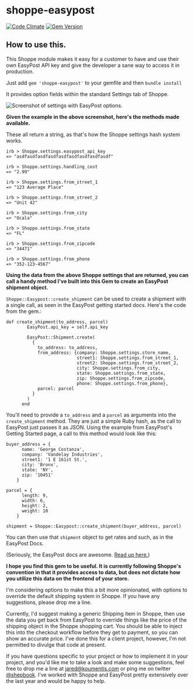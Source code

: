 # shoppe-easypost

[![Code Climate](https://codeclimate.com/github/ShepBook/shoppe-easypost/badges/gpa.svg)](https://codeclimate.com/github/ShepBook/shoppe-easypost)
[![Gem Version](https://badge.fury.io/rb/shoppe-easypost.svg)](http://badge.fury.io/rb/shoppe-easypost)

## How to use this.

This Shoppe module makes it easy for a customer to have and use their own EasyPost API key and give the developer a sane way to access it in production.

Just add ```gem 'shoppe-easypost'``` to your gemfile and then ```bundle install```

It provides option fields within the standard Settings tab of Shoppe.

![Screenshot of settings with EasyPost options.](/../screenshots/screenshots/menu.png?raw=true "Screenshot showing EasyPost settings in Shoppe.")

**Given the example in the above screenshot, here's the methods made available.**

These all return a string, as that's how the Shoppe settings hash system works.

```
irb > Shoppe.settings.easypost_api_key
=> "asdfasdfasdfasdfasdfasdfasdfasdfasdf"

irb > Shoppe.settings.handling_cost
=> "2.99"

irb > Shoppe.settings.from_street_1
=> "123 Average Place"

irb > Shoppe.settings.from_street_2
=> "Unit 42"

irb > Shoppe.settings.from_city
=> "Ocala"

irb > Shoppe.settings.from_state
=> "FL"

irb > Shoppe.settings.from_zipcode
=> "34471"

irb > Shoppe.settings.from_phone
=> "352-123-4567"
```

**Using the data from the above Shoppe settings that are returned, you can call a handy method I've built into this Gem to create an EasyPost shipment object.**

```Shoppe::Easypost::create_shipment``` can be used to create a shipment with a single call, as seen in the EasyPost getting started docs. Here's the code from the gem.:

```
def create_shipment(to_address, parcel)
        EasyPost.api_key = self.api_key

        EasyPost::Shipment.create(
          {
            to_address: to_address,
            from_address: {company: Shoppe.settings.store_name,
                           street1: Shoppe.settings.from_street_1,
                           street2: Shoppe.settings.from_street_2,
                           city: Shoppe.settings.from_city,
                           state: Shoppe.settings.from_state,
                           zip: Shoppe.settings.from_zipcode,
                           phone: Shoppe.settings.from_phone},
            parcel: parcel
          }
        )
      end
```

You'll need to provide a ```to_address``` and a ```parcel``` as arguments into the ```create_shipment``` method. They are just a simple Ruby hash, as the call to EasyPost just passes it as JSON. Using the example from EasyPost's Getting Started page, a call to this method would look like this:

```
buyer_address = {
      name: 'George Costanza',
      company: 'Vandelay Industries',
      street1: '1 E 161st St.',
      city: 'Bronx',
      state: 'NY',
      zip: '10451'
    }

parcel = {
      length: 9,
      width: 6,
      height: 2,
      weight: 10
    }

shipment = Shoppe::Easypost::create_shipment(buyer_address, parcel)
```

You can then use that ```shipment``` object to get rates and such, as in the EasyPost Docs.

(Seriously, the EasyPost docs are awesome. [Read up here.](https://www.easypost.com/getting-started?lang=ruby))

**I hope you find this gem to be useful. It is currently following Shoppe's convention in that it provides access to data, but does not dictate how you utilize this data on the frontend of your store.**

I'm considering options to make this a bit more opinionated, with options to override the default shipping system in Shoppe. If you have any suggestions, please drop me a line.

Currently, I'd suggest making a generic Shipping item in Shoppe, then use the data you get back from EasyPost to override things like the price of the shipping object in the Shoppe shopping cart. You should be able to inject this into the checkout workflow before they get to payment, so you can show an accurate price. I've done this for a client project, however, I'm not permitted to divulge that code at present.

If you have questions specific to your project or how to implement it in your project, and you'd like me to take a look and make some suggestions, feel free to drop me a line at jared@koumentis.com or ping me on twitter [@shepbook](https://www.twitter.com/shepbook). I've worked with Shoppe and EasyPost pretty extensively over the last year and would be happy to help.
